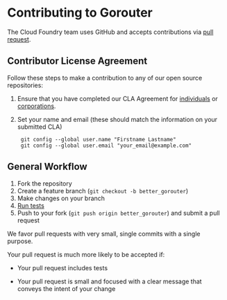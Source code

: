# Contributing to Gorouter

The Cloud Foundry team uses GitHub and accepts contributions via
[pull request](https://help.github.com/articles/using-pull-requests).

## Contributor License Agreement

Follow these steps to make a contribution to any of our open source repositories:

1. Ensure that you have completed our CLA Agreement for
  [individuals](http://www.cloudfoundry.org/individualcontribution.pdf) or
  [corporations](http://www.cloudfoundry.org/corpcontribution.pdf).

1. Set your name and email (these should match the information on your submitted CLA)

        git config --global user.name "Firstname Lastname"
        git config --global user.email "your_email@example.com"

## General Workflow

1. Fork the repository
1. Create a feature branch (`git checkout -b better_gorouter`)
1. Make changes on your branch
1. [Run tests](https://github.com/nimbus-cloud/gorouter#running-tests)
1. Push to your fork (`git push origin better_gorouter`) and submit a pull request

We favor pull requests with very small, single commits with a single purpose.

Your pull request is much more likely to be accepted if:

* Your pull request includes tests

* Your pull request is small and focused with a clear message that conveys the intent of your change
